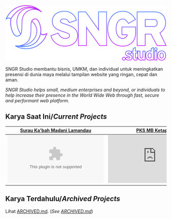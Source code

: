 [![SNGR Studio](/assets/logo-outline.svg)][sngrstudio]

SNGR Studio membantu bisnis, UMKM, dan individual untuk meningkatkan presensi di dunia maya melalui tampilan website yang ringan, cepat dan aman.

*SNGR Studio helps small, medium enterprises and beyond, or individuals to help increase their presence in the World Wide Web through fast, secure and performant web platform.*

## Karya Saat Ini/*Current Projects*

| [Surau Ka'bah Madani Lamandau][suraumadani] | [PKS MB Ketapang][pksmbketapang] |
| --- | --- |
| ![Surau Ka'bah Madani Lamandau][imgsuraumadani] | ![PKS MB Ketapang][imgpksmbketapang] |

## Karya Terdahulu/*Archived Projects*

Lihat [ARCHIVED.md](/ARCHIVED.md). (*See [ARCHIVED.md](/ARCHIVED.md)*)

<!--link-->
[sngrstudio]: https://sngr.studio
[suraumadani]: https://suraumadani.com/
[pksmbketapang]: https://pksmbketapang.org/

<!--img-->
[imgsuraumadani]: https://api.sngr.studio/image/393w/851h/https%3A%2F%2Fsuraumadani.com
[imgpksmbketapang]: https://api.sngr.studio/image/393w/851h/https%3A%2F%2Fpksmbketapang.org